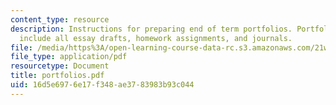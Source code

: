 ```yaml
---
content_type: resource
description: Instructions for preparing end of term portfolios. Portfolios should
  include all essay drafts, homework assignments, and journals.
file: /media/https%3A/open-learning-course-data-rc.s3.amazonaws.com/21w-730-2-the-creative-spark-fall-2004/16d5e6976e17f348ae3783983b93c044_portfolios.pdf
file_type: application/pdf
resourcetype: Document
title: portfolios.pdf
uid: 16d5e697-6e17-f348-ae37-83983b93c044
---
```

